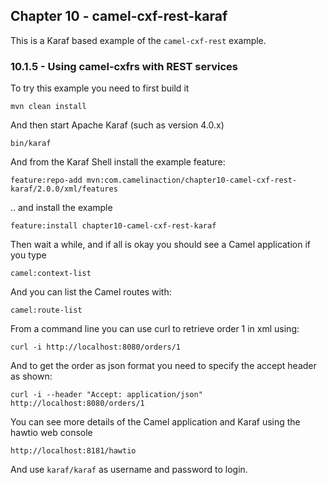 Chapter 10 - camel-cxf-rest-karaf
---------------------------------

This is a Karaf based example of the `camel-cxf-rest` example.

### 10.1.5 - Using camel-cxfrs with REST services

To try this example you need to first build it

    mvn clean install

And then start Apache Karaf (such as version 4.0.x)

    bin/karaf

And from the Karaf Shell install the example feature:

    feature:repo-add mvn:com.camelinaction/chapter10-camel-cxf-rest-karaf/2.0.0/xml/features

.. and install the example

    feature:install chapter10-camel-cxf-rest-karaf

Then wait a while, and if all is okay you should see a Camel application if you type

    camel:context-list

And you can list the Camel routes with:

    camel:route-list

From a command line you can use curl to retrieve order 1 in xml using:

    curl -i http://localhost:8080/orders/1

And to get the order as json format you need to specify the accept header as shown:

    curl -i --header "Accept: application/json" http://localhost:8080/orders/1

You can see more details of the Camel application and Karaf using the hawtio web console

    http://localhost:8181/hawtio

And use `karaf/karaf` as username and password to login.


